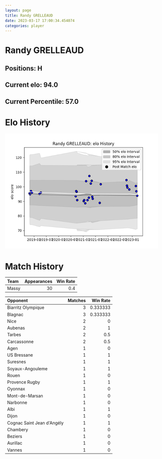 ```yaml
---  
layout: page  
title: Randy GRELLEAUD  
date: 2023-03-17 17:00:34.454074  
categories: player  
---
```

# Randy GRELLEAUD

## Positions: H

## Current elo: 94.0

## Current Percentile: 57.0

# Elo History


![elo history](history_RandyGRELLEAUD.png)
# Match History


| Team   |   Appearances |   Win Rate |
|:-------|--------------:|-----------:|
| Massy  |            30 |        0.4 |

| Opponent                   |   Matches |   Win Rate |
|:---------------------------|----------:|-----------:|
| Biarritz Olympique         |         3 |   0.333333 |
| Blagnac                    |         3 |   0.333333 |
| Nice                       |         2 |   0        |
| Aubenas                    |         2 |   1        |
| Tarbes                     |         2 |   0.5      |
| Carcassonne                |         2 |   0.5      |
| Agen                       |         1 |   0        |
| US Bressane                |         1 |   1        |
| Suresnes                   |         1 |   1        |
| Soyaux-Angouleme           |         1 |   1        |
| Rouen                      |         1 |   0        |
| Provence Rugby             |         1 |   1        |
| Oyonnax                    |         1 |   0        |
| Mont-de-Marsan             |         1 |   0        |
| Narbonne                   |         1 |   0        |
| Albi                       |         1 |   1        |
| Dijon                      |         1 |   0        |
| Cognac Saint Jean d'Angély |         1 |   1        |
| Chambery                   |         1 |   0        |
| Beziers                    |         1 |   0        |
| Aurillac                   |         1 |   0        |
| Vannes                     |         1 |   0        |